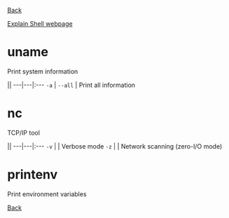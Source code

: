 [Back](README.md)

[Explain Shell webpage](http://explainshell.com/)

# uname
Print system information

||
---|---|:---
`-a` | `--all` | Print all information

# nc
TCP/IP tool

||
---|---|:---
`-v` | | Verbose mode
`-z` | | Network scanning (zero-I/O mode)

# printenv
Print environment variables

[Back](README.md)